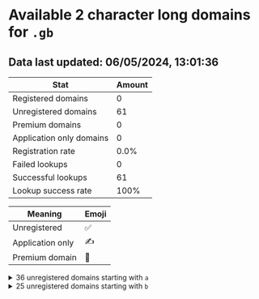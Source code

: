 # Available 2 character long domains for `.gb`

## Data last updated: 06/05/2024, 13:01:36

|Stat|Amount|
|--|--|
|Registered domains|0|
|Unregistered domains|61|
|Premium domains|0|
|Application only domains|0|
|Registration rate|0.0%|
|Failed lookups|0|
|Successful lookups|61|
|Lookup success rate|100%|


|Meaning|Emoji|
|--|--|
|Unregistered|:white_check_mark:|
|Application only|:writing_hand:|
|Premium domain|:gem:|

<details>
<summary>36 unregistered domains starting with <bold><code>a</code></bold></summary>

|Type|Domain|
|--|--|
|:white_check_mark:|`a0.gb`|
|:white_check_mark:|`a1.gb`|
|:white_check_mark:|`a2.gb`|
|:white_check_mark:|`a3.gb`|
|:white_check_mark:|`a4.gb`|
|:white_check_mark:|`a5.gb`|
|:white_check_mark:|`a6.gb`|
|:white_check_mark:|`a7.gb`|
|:white_check_mark:|`a8.gb`|
|:white_check_mark:|`a9.gb`|
|:white_check_mark:|`aa.gb`|
|:white_check_mark:|`ab.gb`|
|:white_check_mark:|`ac.gb`|
|:white_check_mark:|`ad.gb`|
|:white_check_mark:|`ae.gb`|
|:white_check_mark:|`af.gb`|
|:white_check_mark:|`ag.gb`|
|:white_check_mark:|`ah.gb`|
|:white_check_mark:|`ai.gb`|
|:white_check_mark:|`aj.gb`|
|:white_check_mark:|`ak.gb`|
|:white_check_mark:|`al.gb`|
|:white_check_mark:|`am.gb`|
|:white_check_mark:|`an.gb`|
|:white_check_mark:|`ao.gb`|
|:white_check_mark:|`ap.gb`|
|:white_check_mark:|`aq.gb`|
|:white_check_mark:|`ar.gb`|
|:white_check_mark:|`as.gb`|
|:white_check_mark:|`at.gb`|
|:white_check_mark:|`au.gb`|
|:white_check_mark:|`av.gb`|
|:white_check_mark:|`aw.gb`|
|:white_check_mark:|`ax.gb`|
|:white_check_mark:|`ay.gb`|
|:white_check_mark:|`az.gb`|
</details>
<details>
<summary>25 unregistered domains starting with <bold><code>b</code></bold></summary>

|Type|Domain|
|--|--|
|:white_check_mark:|`ba.gb`|
|:white_check_mark:|`bb.gb`|
|:white_check_mark:|`bc.gb`|
|:white_check_mark:|`bd.gb`|
|:white_check_mark:|`be.gb`|
|:white_check_mark:|`bf.gb`|
|:white_check_mark:|`bg.gb`|
|:white_check_mark:|`bh.gb`|
|:white_check_mark:|`bi.gb`|
|:white_check_mark:|`bj.gb`|
|:white_check_mark:|`bk.gb`|
|:white_check_mark:|`bl.gb`|
|:white_check_mark:|`bm.gb`|
|:white_check_mark:|`bn.gb`|
|:white_check_mark:|`bo.gb`|
|:white_check_mark:|`bp.gb`|
|:white_check_mark:|`bq.gb`|
|:white_check_mark:|`br.gb`|
|:white_check_mark:|`bs.gb`|
|:white_check_mark:|`bt.gb`|
|:white_check_mark:|`bu.gb`|
|:white_check_mark:|`bv.gb`|
|:white_check_mark:|`bw.gb`|
|:white_check_mark:|`bx.gb`|
|:white_check_mark:|`by.gb`|
</details>